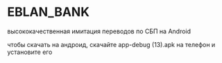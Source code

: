 # EBLAN_BANK
высококачественная имитация переводов по СБП на Android


чтобы скачать на андроид, скачайте app-debug (13).apk на телефон и установите его
